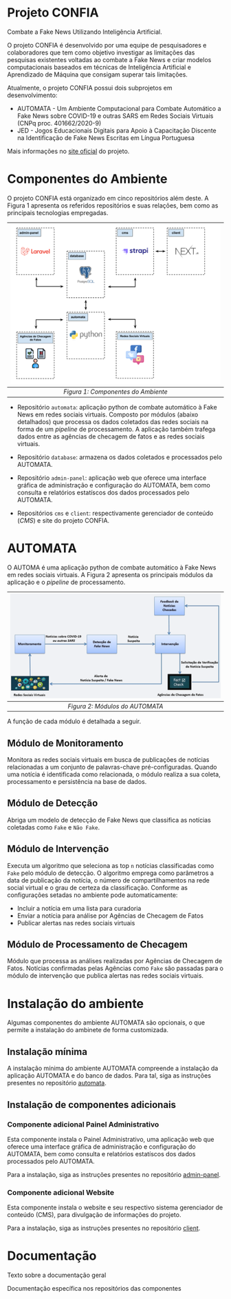 # Projeto CONFIA
Combate a Fake News Utilizando Inteligência Artificial.

O projeto CONFIA é desenvolvido por uma equipe de pesquisadores e colaboradores que tem como objetivo investigar as limitações das pesquisas existentes voltadas ao combate a Fake News e criar modelos computacionais baseados em técnicas de Inteligência Artificial e Aprendizado de Máquina que consigam superar tais limitações.

Atualmente, o projeto CONFIA possui dois subprojetos em desenvolvimento:
* AUTOMATA - Um Ambiente Computacional para Combate Automático a Fake News sobre COVID-19 e outras SARS em Redes Sociais Virtuais (CNPq proc. 401662/2020-9)
* JED - Jogos Educacionais Digitais para Apoio à Capacitação Discente na Identificação de Fake News Escritas em Língua Portuguesa

Mais informações no [site oficial](https://www.projetoconfia.info/) do projeto.

# Componentes do Ambiente
O projeto CONFIA está organizado em cinco repositórios além deste. A Figura 1 apresenta os referidos repositórios e suas relações, bem como as principais tecnologias empregadas.

| ![environment_architecture.png](images/environment_architecture.png) | 
|:--:| 
| *Figura 1: Componentes do Ambiente* |

* Repositório `automata`: aplicação python de combate automático à Fake News em redes sociais virtuais. Composto por módulos (abaixo detalhados) que processa os dados coletados das redes sociais na forma de um _pipeline_ de processamento. A aplicação também trafega dados entre as agências de checagem de fatos e as redes sociais virtuais.

* Repositório `database`: armazena os dados coletados e processados pelo AUTOMATA.

* Repositório `admin-panel`: aplicação web que oferece uma interface gráfica de administração e configuração do AUTOMATA, bem como consulta e relatórios estatíscos dos dados processados pelo AUTOMATA.

* Repositórios `cms` e `client`: respectivamente gerenciador de conteúdo (_CMS_) e site do projeto CONFIA.


# AUTOMATA
O AUTOMA é uma aplicação python de combate automático à Fake News em redes sociais virtuais. A Figura 2 apresenta os principais módulos da aplicação e o _pipeline_ de processamento.

| ![automata_modules.png](images/automata_modules.png) | 
|:--:| 
| *Figura 2: Módulos do AUTOMATA* |

A função de cada módulo é detalhada a seguir.

## Módulo de Monitoramento
Monitora as redes sociais virtuais em busca de publicações de notícias relacionadas a um conjunto de palavras-chave pré-configuradas. Quando uma notícia é identificada como relacionada, o módulo realiza a sua coleta, processamento e persistência na base de dados.

## Módulo de Detecção
Abriga um modelo de detecção de Fake News que classifica as notícias coletadas como `Fake` e `Não Fake`. 

## Módulo de Intervenção
Executa um algoritmo que seleciona as top `n` notícias classificadas como `Fake` pelo módulo de detecção. O algoritmo emprega como parâmetros a data de publicação da notícia, o número de compartilhamentos na rede social virtual e o grau de certeza da classificação. Conforme as configurações setadas no ambiente pode automaticamente:
* Incluir a notícia em uma lista para curadoria
* Enviar a notícia para análise por Agências de Checagem de Fatos
* Publicar alertas nas redes sociais virtuais

## Módulo de Processamento de Checagem
Módulo que processa as análises realizadas por Agências de Checagem de Fatos. Notícias confirmadas pelas Agências como `Fake` são passadas para o módulo de intervenção que publica alertas nas redes sociais virtuais.
# Instalação do ambiente
Algumas componentes do ambiente AUTOMATA são opcionais, o que permite a instalação do ambinete de forma customizada.

## Instalação mínima
A instalação mínima do ambiente AUTOMATA compreende a instalação da aplicação AUTOMATA e do banco de dados. Para tal, siga as instruções presentes no repositório [automata](https://github.com/projeto-confia/automata).

## Instalação de componentes adicionais
### Componente adicional Painel Administrativo
Esta componente instala o Painel Administrativo, uma aplicação web que oferece uma interface gráfica de administração e configuração do AUTOMATA, bem como consulta e relatórios estatíscos dos dados processados pelo AUTOMATA.

Para a instalação, siga as instruções presentes no repositório [admin-panel](https://github.com/projeto-confia/admin-panel).

### Componente adicional Website
Esta componente instala o website e seu respectivo sistema gerenciador de conteúdo (CMS), para divulgação de informações do projeto.

Para a instalação, siga as instruções presentes no repositório [client](https://github.com/projeto-confia/client).

# Documentação
Texto sobre a documentação geral

Documentação específica nos repositórios das componentes